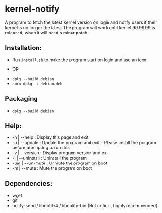 # kernel-notify
A program to fetch the latest kernel version on login and notify users if their kernel is no longer the latest
The program will work until kernel 99.99.99 is released, when it will need a minor patch

## Installation:
 * Run `install.sh` to make the program start on login and use an icon
 - OR:
 * `dpkg --build debian`
 * `sudo dpkg -i debian.deb`

## Packaging
 * `dpkg --build debian`

## Help:
 * -h  | --help      : Display this page and exit
 * -u  | --update    : Update the program and exit - Please install the program before attempting to run this
 * -v  | --version   : Display program version and exit
 * -i  | --uninstall : Uninstall the program
 * -um | --un-mute   : Unmute the program on boot
 * -m  | --mute      : Mute the program on boot

## Dependencies:
 * wget
 * git
 * notify-send / libnotify4 / libnotify-bin (Not critical, highly recommended)
